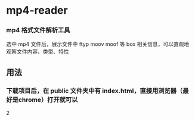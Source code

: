 # mp4-reader

### mp4 格式文件解析工具

选中 mp4 文件后，展示文件中 ftyp moov moof 等 box 相关信息，可以直观地观察文件内容、类型、特性

## 用法

### 下载项目后，在 public 文件夹中有 index.html，直接用浏览器（最好是chrome）打开就可以

2
